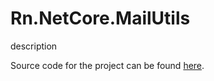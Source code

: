 # Rn.NetCore.MailUtils
description

Source code for the project can be found [here]().

<!--(Rn.BuildScriptHelper){
	"version": "1.0.106",
	"replace": true
}(END)-->